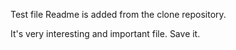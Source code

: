 Test file Readme is added from the clone repository. 

It's very interesting and important file. Save it. 